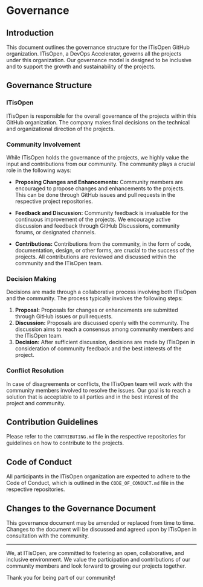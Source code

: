 # Governance

## Introduction

This document outlines the governance structure for the ITisOpen GitHub organization. ITisOpen, a DevOps Accelerator, governs all the projects under this organization. Our governance model is designed to be inclusive and to support the growth and sustainability of the projects.

## Governance Structure

### ITisOpen

ITisOpen is responsible for the overall governance of the projects within this GitHub organization. The company makes final decisions on the technical and organizational direction of the projects.

### Community Involvement

While ITisOpen holds the governance of the projects, we highly value the input and contributions from our community. The community plays a crucial role in the following ways:

- **Proposing Changes and Enhancements:** Community members are encouraged to propose changes and enhancements to the projects. This can be done through GitHub issues and pull requests in the respective project repositories.

- **Feedback and Discussion:** Community feedback is invaluable for the continuous improvement of the projects. We encourage active discussion and feedback through GitHub Discussions, community forums, or designated channels.

- **Contributions:** Contributions from the community, in the form of code, documentation, design, or other forms, are crucial to the success of the projects. All contributions are reviewed and discussed within the community and the ITisOpen team.

### Decision Making

Decisions are made through a collaborative process involving both ITisOpen and the community. The process typically involves the following steps:

1. **Proposal:** Proposals for changes or enhancements are submitted through GitHub issues or pull requests.
2. **Discussion:** Proposals are discussed openly with the community. The discussion aims to reach a consensus among community members and the ITisOpen team.
3. **Decision:** After sufficient discussion, decisions are made by ITisOpen in consideration of community feedback and the best interests of the project.

### Conflict Resolution

In case of disagreements or conflicts, the ITisOpen team will work with the community members involved to resolve the issues. Our goal is to reach a solution that is acceptable to all parties and in the best interest of the project and community.

## Contribution Guidelines

Please refer to the `CONTRIBUTING.md` file in the respective repositories for guidelines on how to contribute to the projects.

## Code of Conduct

All participants in the ITisOpen organization are expected to adhere to the Code of Conduct, which is outlined in the `CODE_OF_CONDUCT.md` file in the respective repositories.

## Changes to the Governance Document

This governance document may be amended or replaced from time to time. Changes to the document will be discussed and agreed upon by ITisOpen in consultation with the community.

---

We, at ITisOpen, are committed to fostering an open, collaborative, and inclusive environment. We value the participation and contributions of our community members and look forward to growing our projects together.

Thank you for being part of our community!
